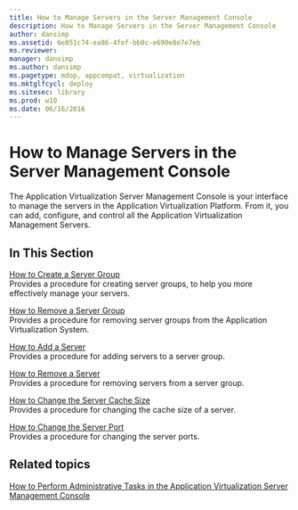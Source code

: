 ```yaml
---
title: How to Manage Servers in the Server Management Console
description: How to Manage Servers in the Server Management Console
author: dansimp
ms.assetid: 6e851c74-ea86-4fef-bb0c-e690e8e7e7eb
ms.reviewer: 
manager: dansimp
ms.author: dansimp
ms.pagetype: mdop, appcompat, virtualization
ms.mktglfcycl: deploy
ms.sitesec: library
ms.prod: w10
ms.date: 06/16/2016
---
```



# How to Manage Servers in the Server Management Console


The Application Virtualization Server Management Console is your interface to manage the servers in the Application Virtualization Platform. From it, you can add, configure, and control all the Application Virtualization Management Servers.

## In This Section


<a href="" id="how-to-create-a-server-group"></a>[How to Create a Server Group](how-to-create-a-server-group.md)  
Provides a procedure for creating server groups, to help you more effectively manage your servers.

<a href="" id="how-to-remove-a-server-group"></a>[How to Remove a Server Group](how-to-remove-a-server-group.md)  
Provides a procedure for removing server groups from the Application Virtualization System.

<a href="" id="how-to-add-a-server"></a>[How to Add a Server](how-to-add-a-server.md)  
Provides a procedure for adding servers to a server group.

<a href="" id="how-to-remove-a-server"></a>[How to Remove a Server](how-to-remove-a-server.md)  
Provides a procedure for removing servers from a server group.

<a href="" id="how-to-change-the-server-cache-size"></a>[How to Change the Server Cache Size](how-to-change-the-server-cache-size.md)  
Provides a procedure for changing the cache size of a server.

<a href="" id="how-to-change-the-server-port"></a>[How to Change the Server Port](how-to-change-the-server-port.md)  
Provides a procedure for changing the server ports.

## Related topics


[How to Perform Administrative Tasks in the Application Virtualization Server Management Console](how-to-perform-administrative-tasks-in-the-application-virtualization-server-management-console.md)

 

 





